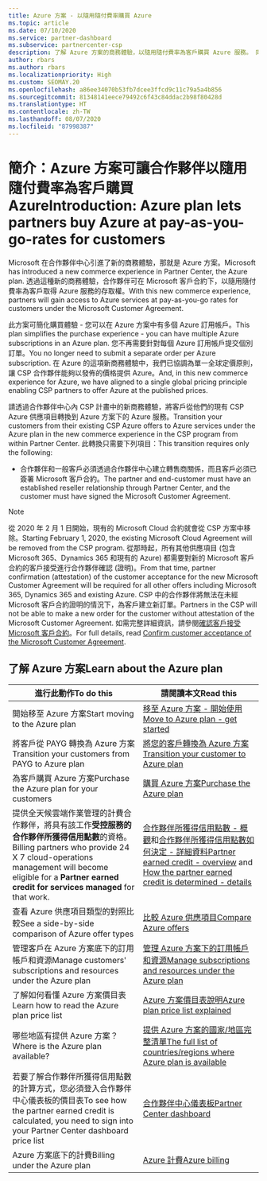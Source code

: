 ```yaml
---
title: Azure 方案 - 以隨用隨付費率購買 Azure
ms.topic: article
ms.date: 07/10/2020
ms.service: partner-dashboard
ms.subservice: partnercenter-csp
description: 了解 Azure 方案的商務體驗，以隨用隨付費率為客戶購買 Azure 服務。 同時了解新的安全性需求。
author: rbars
ms.author: rbars
ms.localizationpriority: High
ms.custom: SEOMAY.20
ms.openlocfilehash: a86ee34070b53fb7dcee3ffcd9c11c79a5a4b856
ms.sourcegitcommit: 81348141eece79492c6f43c84ddac2b98f80428d
ms.translationtype: HT
ms.contentlocale: zh-TW
ms.lasthandoff: 08/07/2020
ms.locfileid: "87998387"
---
```

# <a name="introduction-azure-plan-lets-partners-buy-azure-at-pay-as-you-go-rates-for-customers"></a><span data-ttu-id="9de5a-104">簡介：Azure 方案可讓合作夥伴以隨用隨付費率為客戶購買 Azure</span><span class="sxs-lookup"><span data-stu-id="9de5a-104">Introduction: Azure plan lets partners buy Azure at pay-as-you-go-rates for customers</span></span>

<span data-ttu-id="9de5a-105">Microsoft 在合作夥伴中心引進了新的商務體驗，那就是 Azure 方案。</span><span class="sxs-lookup"><span data-stu-id="9de5a-105">Microsoft has introduced a new commerce experience in Partner Center, the Azure plan.</span></span>  <span data-ttu-id="9de5a-106">透過這種新的商務體驗，合作夥伴可在 Microsoft 客戶合約下，以隨用隨付費率為客戶取得 Azure 服務的存取權。</span><span class="sxs-lookup"><span data-stu-id="9de5a-106">With this new commerce experience, partners will gain access to Azure services at pay-as-you-go rates for customers under the Microsoft Customer Agreement.</span></span>

<span data-ttu-id="9de5a-107">此方案可簡化購買體驗 - 您可以在 Azure 方案中有多個 Azure 訂用帳戶。</span><span class="sxs-lookup"><span data-stu-id="9de5a-107">This plan simplifies the purchase experience - you can have multiple Azure subscriptions in an Azure plan.</span></span> <span data-ttu-id="9de5a-108">您不再需要針對每個 Azure 訂用帳戶提交個別訂單。</span><span class="sxs-lookup"><span data-stu-id="9de5a-108">You no longer need to submit a separate order per Azure subscription.</span></span> <span data-ttu-id="9de5a-109">在 Azure 的這項新商務體驗中，我們已協調為單一全球定價原則，讓 CSP 合作夥伴能夠以發佈的價格提供 Azure。</span><span class="sxs-lookup"><span data-stu-id="9de5a-109">And, in this new commerce experience for Azure, we have aligned to a single global pricing principle enabling CSP partners to offer Azure at the published prices.</span></span>

<span data-ttu-id="9de5a-110">請透過合作夥伴中心內 CSP 計畫中的新商務體驗，將客戶從他們的現有 CSP Azure 供應項目轉換到 Azure 方案下的 Azure 服務。</span><span class="sxs-lookup"><span data-stu-id="9de5a-110">Transition your customers from their existing CSP Azure offers to Azure services under the Azure plan in the new commerce experience in the CSP program from within Partner Center.</span></span> <span data-ttu-id="9de5a-111">此轉換只需要下列項目：</span><span class="sxs-lookup"><span data-stu-id="9de5a-111">This transition requires only the following:</span></span>

- <span data-ttu-id="9de5a-112">合作夥伴和一般客戶必須透過合作夥伴中心建立轉售商關係，而且客戶必須已簽署 Microsoft 客戶合約。</span><span class="sxs-lookup"><span data-stu-id="9de5a-112">The partner and end-customer must have an established reseller relationship through Partner Center, and the customer must have signed the Microsoft Customer Agreement.</span></span>

>[!Note]
><span data-ttu-id="9de5a-113">從 2020 年 2 月 1 日開始，現有的 Microsoft Cloud 合約就會從 CSP 方案中移除。</span><span class="sxs-lookup"><span data-stu-id="9de5a-113">Starting February 1, 2020, the existing Microsoft Cloud Agreement will be removed from the CSP program.</span></span> <span data-ttu-id="9de5a-114">從那時起，所有其他供應項目 (包含 Microsoft 365、Dynamics 365 和現有的 Azure) 都需要對新的 Microsoft 客戶合約的客戶接受進行合作夥伴確認 (證明)。</span><span class="sxs-lookup"><span data-stu-id="9de5a-114">From that time, partner confirmation (attestation) of the customer acceptance for the new Microsoft Customer Agreement will be required for all other offers including Microsoft 365, Dynamics 365 and existing Azure.</span></span> <span data-ttu-id="9de5a-115">CSP 中的合作夥伴將無法在未經 Microsoft 客戶合約證明的情況下，為客戶建立新訂單。</span><span class="sxs-lookup"><span data-stu-id="9de5a-115">Partners in the CSP will not be able to make a new order for the customer without attestation of the Microsoft Customer Agreement.</span></span> <span data-ttu-id="9de5a-116">如需完整詳細資訊，請參閱[確認客戶接受 Microsoft 客戶合約](confirm-customer-agreement.md)。</span><span class="sxs-lookup"><span data-stu-id="9de5a-116">For full details, read [Confirm customer acceptance of the Microsoft Customer Agreement](confirm-customer-agreement.md).</span></span>


## <a name="learn-about-the-azure-plan"></a><span data-ttu-id="9de5a-117">了解 Azure 方案</span><span class="sxs-lookup"><span data-stu-id="9de5a-117">Learn about the Azure plan</span></span>

|<span data-ttu-id="9de5a-118">**進行此動作**</span><span class="sxs-lookup"><span data-stu-id="9de5a-118">**To do this**</span></span>   |<span data-ttu-id="9de5a-119">**請閱讀本文**</span><span class="sxs-lookup"><span data-stu-id="9de5a-119">**Read this**</span></span>   |
|------------------|---------------------|
|<span data-ttu-id="9de5a-120">開始移至 Azure 方案</span><span class="sxs-lookup"><span data-stu-id="9de5a-120">Start moving to the Azure plan</span></span>|[<span data-ttu-id="9de5a-121">移至 Azure 方案 - 開始使用</span><span class="sxs-lookup"><span data-stu-id="9de5a-121">Move to Azure plan - get started</span></span>](azure-plan-get-started.md)
|<span data-ttu-id="9de5a-122">將客戶從 PAYG 轉換為 Azure 方案</span><span class="sxs-lookup"><span data-stu-id="9de5a-122">Transition your customers from PAYG to Azure plan</span></span>|[<span data-ttu-id="9de5a-123">將您的客戶轉換為 Azure 方案</span><span class="sxs-lookup"><span data-stu-id="9de5a-123">Transition your customer to Azure plan</span></span>](azure-plan-transition.md)|
|<span data-ttu-id="9de5a-124">為客戶購買 Azure 方案</span><span class="sxs-lookup"><span data-stu-id="9de5a-124">Purchase the Azure plan for your customers</span></span>|[<span data-ttu-id="9de5a-125">購買 Azure 方案</span><span class="sxs-lookup"><span data-stu-id="9de5a-125">Purchase the Azure plan</span></span>](purchase-azure-plan.md)|
|<span data-ttu-id="9de5a-126">提供全天候雲端作業管理的計費合作夥伴，將具有該工作**受控服務的合作夥伴所獲得信用點數**的資格。</span><span class="sxs-lookup"><span data-stu-id="9de5a-126">Billing partners who provide 24 X 7 cloud-operations management will become eligible for a **Partner earned credit for services managed** for that work.</span></span>|<span data-ttu-id="9de5a-127">[合作夥伴所獲得信用點數 - 概觀](partner-earned-credit.md)和[合作夥伴所獲得信用點數如何決定 - 詳細資料](partner-earned-credit-explanation.md)</span><span class="sxs-lookup"><span data-stu-id="9de5a-127">[Partner earned credit - overview](partner-earned-credit.md) and [How the partner earned credit is determined - details](partner-earned-credit-explanation.md)</span></span>|
|<span data-ttu-id="9de5a-128">查看 Azure 供應項目類型的對照比較</span><span class="sxs-lookup"><span data-stu-id="9de5a-128">See a side-by-side comparison of Azure offer types</span></span>|[<span data-ttu-id="9de5a-129">比較 Azure 供應項目</span><span class="sxs-lookup"><span data-stu-id="9de5a-129">Compare Azure offers</span></span>](compare-azure-offers.md)|
|<span data-ttu-id="9de5a-130">管理客戶在 Azure 方案底下的訂用帳戶和資源</span><span class="sxs-lookup"><span data-stu-id="9de5a-130">Manage customers' subscriptions and resources under the Azure plan</span></span>|[<span data-ttu-id="9de5a-131">管理 Azure 方案下的訂用帳戶和資源</span><span class="sxs-lookup"><span data-stu-id="9de5a-131">Manage subscriptions and resources under the Azure plan</span></span>](azure-plan-manage.md)|
|<span data-ttu-id="9de5a-132">了解如何看懂 Azure 方案價目表</span><span class="sxs-lookup"><span data-stu-id="9de5a-132">Learn how to read the Azure plan price list</span></span>   |[<span data-ttu-id="9de5a-133">Azure 方案價目表說明</span><span class="sxs-lookup"><span data-stu-id="9de5a-133">Azure plan price list explained</span></span>](azure-plan-price-list.md)|
|<span data-ttu-id="9de5a-134">哪些地區有提供 Azure 方案？</span><span class="sxs-lookup"><span data-stu-id="9de5a-134">Where is the Azure plan available?</span></span>|[<span data-ttu-id="9de5a-135">提供 Azure 方案的國家/地區完整清單</span><span class="sxs-lookup"><span data-stu-id="9de5a-135">The full list of countries/regions where Azure plan is available</span></span>](https://query.prod.cms.rt.microsoft.com/cms/api/am/binary/RE3QN0x)
|<span data-ttu-id="9de5a-136">若要了解合作夥伴所獲得信用點數的計算方式，您必須登入合作夥伴中心儀表板的價目表</span><span class="sxs-lookup"><span data-stu-id="9de5a-136">To see how the partner earned credit is calculated, you need to sign into your Partner Center dashboard price list</span></span>|[<span data-ttu-id="9de5a-137">合作夥伴中心儀表板</span><span class="sxs-lookup"><span data-stu-id="9de5a-137">Partner Center dashboard</span></span>](https://partner.microsoft.com/dashboard/home)|
|<span data-ttu-id="9de5a-138">Azure 方案底下的計費</span><span class="sxs-lookup"><span data-stu-id="9de5a-138">Billing under the Azure plan</span></span>|[<span data-ttu-id="9de5a-139">Azure 計費</span><span class="sxs-lookup"><span data-stu-id="9de5a-139">Azure billing</span></span>](azure-plan-billing.md)|